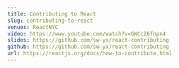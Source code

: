 ```yaml
---
title: Contributing to React
slug: contributing-to-react
venues: ReactNYC
video: https://www.youtube.com/watch?v=GWCcZ6fnpn4
slides: https://github.com/sw-yx/react-contributing
github: https://github.com/sw-yx/react-contributing
url: https://reactjs.org/docs/how-to-contribute.html
---
```

